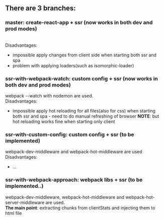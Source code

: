 ## There are 3 branches:

### master: create-react-app + ssr (now works in both dev and prod modes)
<br>Disadvantages: 
- impossible apply changes from client side when
starting both ssr and spa
- problem with applying loaders(such as isomorphic-loader)

### ssr-with-webpack-watch: custom config + ssr (now works in both dev and prod modes)
webpack --watch with nodemon are used.
<br>Disadvantages: 
- impossible apply hot reloading for all files(also for css) when starting both ssr and spa - need to do manual refreshing of browser
<b>NOTE</b>: but hot reloading works fine when starting only client

### ssr-with-custom-config: custom config + ssr (to be implemented)
webpack-dev-middleware and webpack-hot-middleware are used
<br>Disadvantages: 
- ...

### ssr-with-webpack-approach: webpack libs + ssr (to be implemented..)
webpack-dev-middleware, webpack-hot-middleware and 
webpack-hot-server-middleware are used.
<br><b>The main point</b>: extracting chunks from clientStats and 
injecting them to html file